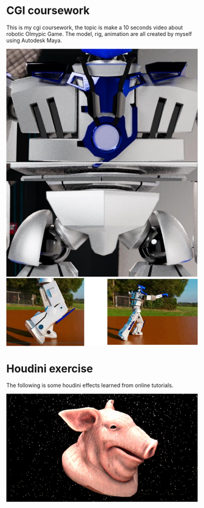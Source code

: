 # CGI coursework

This is my cgi coursework, the topic is make a 10 seconds video about robotic Olmypic Game. The model, rig, animation are all created by myself using Autodesk Maya.

![Image text](https://github.com/Meikong-Cui/cgi/blob/main/image/model.png)
![Image text](https://github.com/Meikong-Cui/cgi/blob/main/image/animate.png)

# Houdini exercise

The following is some houdini effects learned from online tutorials.

![Image text](https://github.com/Meikong-Cui/cgi/blob/main/image/rain.jpeg)
